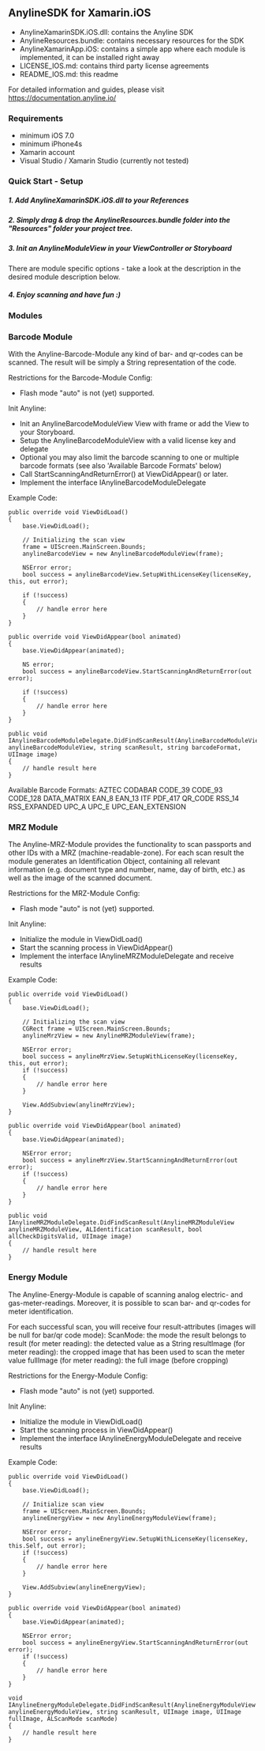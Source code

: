 ##  AnylineSDK for Xamarin.iOS  ##

- AnylineXamarinSDK.iOS.dll: contains the Anyline SDK
- AnylineResources.bundle: contains necessary resources for the SDK
- AnylineXamarinApp.iOS: contains a simple app where each module is implemented, it can be installed right away
- LICENSE_IOS.md: contains third party license agreements
- README_IOS.md: this readme

For detailed information and guides, please visit https://documentation.anyline.io/

### Requirements


- minimum iOS 7.0
- minimum iPhone4s
- Xamarin account
- Visual Studio / Xamarin Studio (currently not tested)


### Quick Start - Setup


##### 1. Add AnylineXamarinSDK.iOS.dll to your References


##### 2. Simply drag & drop the AnylineResources.bundle folder into the "Resources" folder your project tree.


##### 3. Init an AnylineModuleView in your ViewController or Storyboard
There are module specific options - take a look at the description in the desired module description below.


##### 4. Enjoy scanning and have fun :)


### Modules

### Barcode Module

With the Anyline-Barcode-Module any kind of bar- and qr-codes can be scanned.
The result will be simply a String representation of the code.



Restrictions for the Barcode-Module Config:
- Flash mode "auto" is not (yet) supported.


Init Anyline:
- Init an AnylineBarcodeModuleView View with frame or add the View to your Storyboard.
- Setup the AnylineBarcodeModuleView with a valid license key and delegate
- Optional you may also limit the barcode scanning to one or multiple barcode formats (see also 'Available Barcode Formats' below)
- Call StartScanningAndReturnError() at ViewDidAppear() or later.
- Implement the interface IAnylineBarcodeModuleDelegate

Example Code:

    public override void ViewDidLoad()
    {
        base.ViewDidLoad();

        // Initializing the scan view
        frame = UIScreen.MainScreen.Bounds;
        anylineBarcodeView = new AnylineBarcodeModuleView(frame);

        NSError error;
        bool success = anylineBarcodeView.SetupWithLicenseKey(licenseKey, this, out error);

        if (!success)
        {
            // handle error here
        }
    }

    public override void ViewDidAppear(bool animated)
    {
        base.ViewDidAppear(animated);

        NS error;
        bool success = anylineBarcodeView.StartScanningAndReturnError(out error);

        if (!success)
        {
            // handle error here
        }
    }

    public void IAnylineBarcodeModuleDelegate.DidFindScanResult(AnylineBarcodeModuleView anylineBarcodeModuleView, string scanResult, string barcodeFormat, UIImage image)
    {
        // handle result here
    }

Available Barcode Formats:
        AZTEC
        CODABAR
        CODE_39
        CODE_93
        CODE_128
        DATA_MATRIX
        EAN_8
        EAN_13
        ITF
        PDF_417
        QR_CODE
        RSS_14
        RSS_EXPANDED
        UPC_A
        UPC_E
        UPC_EAN_EXTENSION




### MRZ Module

The Anyline-MRZ-Module provides the functionality to scan passports and other IDs with a MRZ (machine-readable-zone).
For each scan result the module generates an Identification Object, containing all relevant information 
(e.g. document type and number, name, day of birth, etc.) as well as the image of the scanned document.



Restrictions for the MRZ-Module Config:
- Flash mode "auto" is not (yet) supported.


Init Anyline:
- Initialize the module in ViewDidLoad()
- Start the scanning process in ViewDidAppear()
- Implement the interface IAnylineMRZModuleDelegate and receive results

Example Code:

    public override void ViewDidLoad()
    {
        base.ViewDidLoad();

        // Initializing the scan view
        CGRect frame = UIScreen.MainScreen.Bounds;
        anylineMrzView = new AnylineMRZModuleView(frame);

        NSError error;
        bool success = anylineMrzView.SetupWithLicenseKey(licenseKey, this, out error);
        if (!success)
        {
            // handle error here
        }

        View.AddSubview(anylineMrzView);
    }

    public override void ViewDidAppear(bool animated)
    {
        base.ViewDidAppear(animated);

        NSError error;
        bool success = anylineMrzView.StartScanningAndReturnError(out error);
        if (!success)
        {
            // handle error here
        }
    }

    public void IAnylineMRZModuleDelegate.DidFindScanResult(AnylineMRZModuleView anylineMRZModuleView, ALIdentification scanResult, bool allCheckDigitsValid, UIImage image)
    {
        // handle result here
    }

### Energy Module

The Anyline-Energy-Module is capable of scanning analog electric- and gas-meter-readings.
Moreover, it is possible to scan bar- and qr-codes for meter identification.

For each successful scan, you will receive four result-attributes (images will be null for bar/qr code mode):
    ScanMode: the mode the result belongs to
    result (for meter reading): the detected value as a String
    resultImage (for meter reading): the cropped image that has been used to scan the meter value
    fullImage (for meter reading): the full image (before cropping)

Restrictions for the Energy-Module Config:
- Flash mode "auto" is not (yet) supported.

Init Anyline:
- Initialize the module in ViewDidLoad()
- Start the scanning process in ViewDidAppear()
- Implement the interface IAnylineEnergyModuleDelegate and receive results

Example Code:

    public override void ViewDidLoad()
    {
        base.ViewDidLoad();

		// Initialize scan view
        frame = UIScreen.MainScreen.Bounds;
        anylineEnergyView = new AnylineEnergyModuleView(frame);

        NSError error;
        bool success = anylineEnergyView.SetupWithLicenseKey(licenseKey, this.Self, out error);
        if (!success)
        {
            // handle error here
        }

        View.AddSubview(anylineEnergyView);
    }

    public override void ViewDidAppear(bool animated)
    {
        base.ViewDidAppear(animated);

        NSError error;
        bool success = anylineEnergyView.StartScanningAndReturnError(out error);
        if (!success)
        {
            // handle error here
        }
    }

    void IAnylineEnergyModuleDelegate.DidFindScanResult(AnylineEnergyModuleView anylineEnergyModuleView, string scanResult, UIImage image, UIImage fullImage, ALScanMode scanMode)
    {
        // handle result here
    }